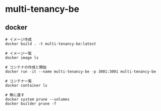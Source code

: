 # multi-tenancy-be

## docker

```
# イメージ作成
docker build . -t multi-tenancy-be:latest

# イメージ一覧
docker image ls

# コンテナの作成と開始
docker run -it --name multi-tenancy-be -p 3001:3001 multi-tenancy-be

# コンテナ一覧
docker container ls
```

```
# 無に還す
docker system prune --volumes
docker builder prune -f
```